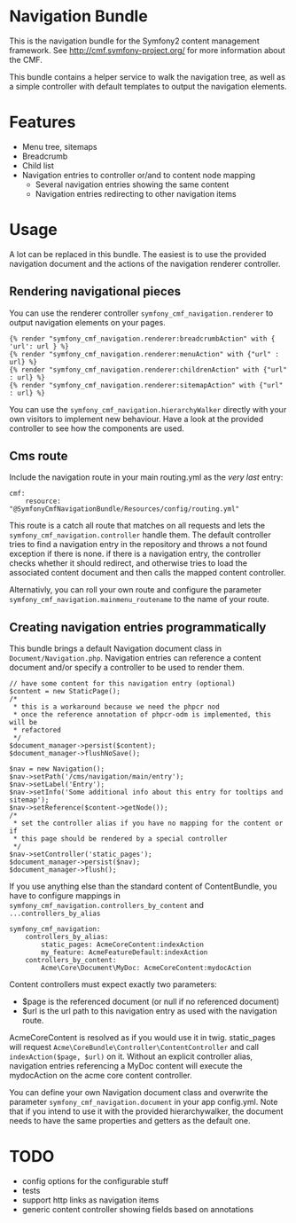 # Navigation Bundle

This is the navigation bundle for the Symfony2 content management framework.
See http://cmf.symfony-project.org/ for more information about the CMF.

This bundle contains a helper service to walk the navigation tree, as well as a
simple controller with default templates to output the navigation elements.


# Features

* Menu tree, sitemaps
* Breadcrumb
* Child list
* Navigation entries to controller or/and to content node mapping
    * Several navigation entries showing the same content
    * Navigation entries redirecting to other navigation items


# Usage

A lot can be replaced in this bundle. The easiest is to use the provided
navigation document and the actions of the navigation renderer controller.

## Rendering navigational pieces

You can use the renderer controller ``symfony_cmf_navigation.renderer``
to output navigation elements on your pages.

    {% render "symfony_cmf_navigation.renderer:breadcrumbAction" with { 'url': url } %}
    {% render "symfony_cmf_navigation.renderer:menuAction" with {"url" : url} %}
    {% render "symfony_cmf_navigation.renderer:childrenAction" with {"url" : url} %}
    {% render "symfony_cmf_navigation.renderer:sitemapAction" with {"url" : url} %}

You can use the ``symfony_cmf_navigation.hierarchyWalker`` directly with your
own visitors to implement new behaviour. Have a look at the provided controller
to see how the components are used.


## Cms route

Include the navigation route in your main routing.yml as the *very last* entry:

    cmf:
        resource: "@SymfonyCmfNavigationBundle/Resources/config/routing.yml"

This route is a catch all route that matches on all requests and lets the
``symfony_cmf_navigation.controller`` handle them.
The default controller tries to find a navigation entry in the repository and
throws a not found exception if there is none. if there is a navigation entry,
the controller checks whether it should redirect, and otherwise tries to load
the associated content document and then calls the mapped content controller.

Alternativly, you can roll your own route and configure the parameter
``symfony_cmf_navigation.mainmenu_routename`` to the name of your route.


## Creating navigation entries programmatically

This bundle brings a default Navigation document class in
``Document/Navigation.php``. Navigation entries can reference a content
document and/or specify a controller to be used to render them.

    // have some content for this navigation entry (optional)
    $content = new StaticPage();
    /*
     * this is a workaround because we need the phpcr nod
     * once the reference annotation of phpcr-odm is implemented, this will be
     * refactored
     */
    $document_manager->persist($content);
    $document_manager->flushNoSave();

    $nav = new Navigation();
    $nav->setPath('/cms/navigation/main/entry');
    $nav->setLabel('Entry');
    $nav->setInfo('Some additional info about this entry for tooltips and sitemap');
    $nav->setReference($content->getNode());
    /*
     * set the controller alias if you have no mapping for the content or if
     * this page should be rendered by a special controller
     */
    $nav->setController('static_pages');
    $document_manager->persist($nav);
    $document_manager->flush();

If you use anything else than the standard content of ContentBundle, you have
to configure mappings in ``symfony_cmf_navigation.controllers_by_content`` and
``...controllers_by_alias``

    symfony_cmf_navigation:
        controllers_by_alias:
            static_pages: AcmeCoreContent:indexAction
            my_feature: AcmeFeatureDefault:indexAction
        controllers_by_content:
            Acme\Core\Document\MyDoc: AcmeCoreContent:mydocAction

Content controllers must expect exactly two parameters:
* $page is the referenced document (or null if no referenced document)
* $url is the url path to this navigation entry as used with the navigation route.

AcmeCoreContent is resolved as if you would use it in twig. static_pages will
request ``Acme\CoreBundle\Controller\ContentController`` and call
``indexAction($page, $url)`` on it.
Without an explicit controller alias, navigation entries referencing a MyDoc
content will execute the mydocAction on the acme core content controller.

You can define your own Navigation document class and overwrite the parameter
``symfony_cmf_navigation.document`` in your app config.yml. Note that if you
intend to use it with the provided hierarchywalker, the document needs to have
the same properties and getters as the default one.


# TODO

* config options for the configurable stuff
* tests
* support http links as navigation items
* generic content controller showing fields based on annotations
